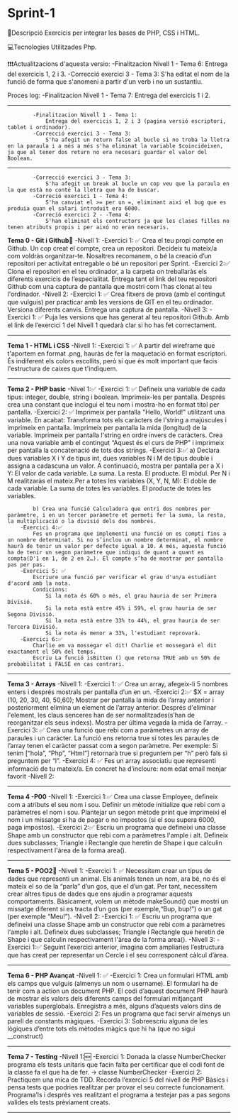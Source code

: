# Sprint-1

📄Descripció
Exercicis per integrar les bases de PHP, CSS i HTML.


💻Tecnologies Utilitzades
Php.



❗❗❗Actualitzacions d'aquesta versio:
            -Finalitzacion Nivell 1 - Tema 6: 
                Entrega del exercicis 1, 2 i 3.
            -Correcció exercici 3 - Tema 3: 
                S'ha editat el nom de la funció de forma que s'anomeni a partir d'un verb i no un sustantiu. 



Proces log:
            -Finalitzacion Nivell 1 - Tema 7: 
                Entrega del exercicis 1 i 2.
          
_______________
            -Finalitzacion Nivell 1 - Tema 1: 
                Entrega del exercicis 1, 2 i 3 (pagina versió escriptori, tablet i ordinador).
            -Correcció exercici 3 - Tema 3: 
                S'ha afegit un return false al bucle si no troba la lletra en la paraula i a més a més s'ha eliminat la variable $coincideixen, ja que al tener dos return no era necesari guardar el valor del Boolean.
___________________
            -Correcció exercici 3 - Tema 3: 
                S'ha afegit un break al bucle un cop veu que la paraula en la que està no conté la lletra que ha de buscar.
            -Correció exercici 1 - Tema 4: 
                S'ha canviat el >= per un =, eliminant així el bug que es produia quan el salari introduit era 6000.
            -Correció exercici 2 - -Tema 4: 
                S'han eliminat els contructors ja que les clases filles no tenen atributs propis i per aixó no eran necesaris.  




**Tema 0 - Git i Github**🌟
    -Nivell 1:
        -Exercici 1: ✅
            Crea el teu propi compte en Github. Un cop creat el compte, crea un repositori. Decideix tu mateix/a com voldràs organitzar-te. Nosaltres recomanem, o bé la creació d’un repositori per activitat entregable o bé un repositori per Sprint.
        -Exercici 2:✅
            Clona el repositori en el teu ordinador, a la carpeta on treballaràs els diferents exercicis de l’especialitat.  Entrega tant el link del teu repositori Github com una captura de pantalla que mostri com l’has clonat al teu l'ordinador.
    -Nivell 2: 
        -Exercici 1: ✅
            Crea fitxers de prova (amb el contingut que vulguis) per practicar amb les versions de GIT en el teu ordinador. Versiona diferents canvis. Entrega una captura de pantalla.
    -Nivell 3: 
        -Exercici 1: ✅
            Puja les versions que has generat al teu repositori Github. Amb el link de l’exercici 1 del Nivell 1 quedarà clar si ho has fet correctament.
________________________________________________________________________________________________________________________________________

**Tema 1 - HTML i CSS**
    -Nivell 1: 
        -Exercici 1: ✅
            A partir del wireframe que t'aportem en format .png, hauràs de fer la maquetació en format escriptori. És indiferent els colors escollits, però sí que és molt important que facis l'estructura de caixes que t'indiquem.
________________________________________________________________________________________________________________________________________

**Tema 2 - PHP basic**
    -Nivel 1:✅
        -Exercici 1: ✅
            Defineix una variable de cada tipus: integer, double, string i boolean. Imprimeix-les per pantalla.
            Després crea una constant que inclogui el teu nom i mostra-ho en format títol per pantalla.
        -Exercici 2: ✅
            Imprimeix per pantalla "Hello, World!" utilitzant una variable. En acabat:
            Transforma tots els caràcters de l'string a majúscules i imprimeix en pantalla.
            Imprimeix per pantalla la mida (longitud) de la variable.
            Imprimeix per pantalla l'string en ordre invers de caràcters.
            Crea una nova variable amb el contingut “Aquest és el curs de PHP” i imprimeix per pantalla la concatenació de tots dos strings.
        -Exercici 3:✅
            a) Declara dues variables X i Y de tipus int, dues variables N i M de tipus double i assigna a cadascuna un valor. A continuació, mostra per pantalla per a X i Y:
                El valor de cada variable.
                La suma.
                La resta.
                El producte.
                El mòdul.
            Per N i M realitzaràs el mateix.Per a totes les variables (X, Y, N, M):
                El doble de cada variable.
                La suma de totes les variables.
                El producte de totes les variables.

            b) Crea una funció Calculadora que entri dos nombres per paràmetre, i en un tercer paràmetre et permeti fer la suma, la resta, la multiplicació o la divisió dels dos nombres.
        -Exercici 4:✅
            Fes un programa que implementi una funció on es compti fins a un nombre determinat. Si no s’inclou un nombre determinat, el nombre haurà de tenir un valor per defecte igual a 10. A més, aquesta funció ha de tenir un segon paràmetre que indiqui de quant a quant es compta(D'1 en 1, de 2 en 2…). El compte s’ha de mostrar per pantalla pas per pas.
        -Exercici 5: ✅
            Escriure una funció per verificar el grau d'un/a estudiant d'acord amb la nota.
            Condicions:
                Si la nota és 60% o més, el grau hauria de ser Primera Divisió.
                Si la nota està entre 45% i 59%, el grau hauria de ser Segona Divisió.
                Si la nota està entre 33% to 44%, el grau hauria de ser Tercera Divisió.
                Si la nota és menor a 33%, l'estudiant reprovarà.
        -Exercici 6:✅
            Charlie em va mossegar el dit! Charlie et mossegarà el dit exactament el 50% del temps.
            Escriu La funció isBitten () que retorna TRUE amb un 50% de probabilitat i FALSE en cas contrari.
________________________________________________________________________________________________________________________________________

**Tema 3 - Arrays**
    -Nivell 1: 
        -Exercici 1: ✅
            Crea un array, afegeix-li 5 nombres enters i després mostrals per pantalla d’un en un.
        -Exercici 2:✅
            $X = array (10, 20, 30, 40, 50,60);
            Mostrar per pantalla la mida de l’array anterior i posteriorment elimina un element de l’array anterior. Després d'eliminar l'element, les claus senceres han de ser normalitzades(s’han de reorganitzar els seus índexs). Mostra per última vegada la mida de l’array.
        -Exercici 3: ✅
            Crea una funció que rebi com a paràmetres un array de paraules i un caràcter. La funció ens retorna true si totes les paraules de l’array tenen el caràcter passat com a segon paràmetre.
            Per exemple:
            Si tenim [“hola”, “Php”, “Html”] retornarà true si preguntem per “h” però fals si preguntem per “l”.
        -Exercici 4: ✅
            Fes un array associatiu que representi informació de tu mateix/a. En concret ha d’incloure:
                nom
                edat
                email
                menjar favorit
    -Nivell 2: 
________________________________________________________________________________________________________________________________________

**Tema 4 -P00**
    -Nivell 1:
        -Exercici 1:✅
            Crea una classe Employee, defineix com a atributs el seu nom i sou. Definir un mètode initialize que rebi com a paràmetres el nom i sou. Plantejar un segon mètode print que imprimeixi el nom i un missatge si ha de pagar o no impostos (si el sou supera 6000, paga impostos).
        -Exercici 2:✅
            Escriu un programa que defineixi una classe Shape amb un constructor que rebi com a paràmetres l'ample i alt. Defineix dues subclasses; Triangle i Rectangle que heretin de Shape i que calculin respectivament l'àrea de la forma area().
________________________________________________________________________________________________________________________________________

**Tema 5 - POO2**🌟
    -Nivell 1: 
        -Exercici 1: ✅
            Necessitem crear un tipus de dades que representi un animal. Els animals tenen un nom, ara bé, no és el mateix el so de la “parla” d’un gos, que el d’un gat. Per tant, necessitem crear altres tipus de dades que ens ajudin a programar aquests comportaments. Bàsicament, volem un mètode makeSound() que mostri un missatge diferent si es tracta d’un gos (per exemple,“Bup, bup!”) o un gat (per exemple “Meu!”).
    -Nivell 2:
        -Exercici 1: ✅
             Escriu un programa que defineixi una classe Shape amb un constructor que rebi com a paràmetres l'ample i alt. Defineix dues subclasses; Triangle i Rectangle que heretin de Shape i que calculin respectivament l'àrea de la forma area().
    -Nivell 3:
        -Exercici 1:✅
            Seguint l’exercici anterior, imagina com ampliaries l’estructura que has creat per representar un Cercle i el seu corresponent càlcul d’àrea.
________________________________________________________________________________________________________________________________________

**Tema 6 - PHP Avançat**
    -Nivell 1: ✅
        -Exercici 1:
            Crea un formulari HTML amb els camps que vulguis (almenys un nom o username). El formulari ha de tenir com a action un document PHP. El codi d’aquest document PHP haurà de mostrar els valors dels diferents camps del formulari mitjançant variables superglobals. Enregistra a més, alguns d’aquests valors dins de variables de sessió.
        -Exercici 2:
            Fes un programa que faci servir almenys un parell de constants màgiques.
        -Exercici 3:
            Sobreescriu alguna de les lògiques d’entre tots els mètodes màgics que hi ha (que no sigui __construct)
________________________________________________________________________________________________________________________________________

**Tema 7 - Testing**
    -Nivell 1:🆕
        -Exercici 1:
        Donada la classe NumberChecker programa els tests unitaris que facin falta per certificar que el codi font de la classe fa el que ha de fer.
             -> classe NumberChecker
    -Exercici 2:
        Practiquem una mica de TDD. Recorda l’exercici 5 del nivell de PHP Bàsics i pensa tests que podries realitzar per provar el seu correcte funcionament. Programa’ls i després ves realitzant el programa a testejar pas a pas segons valides els tests prèviament creats.
________________________________________________________________________________________________________________________________________










